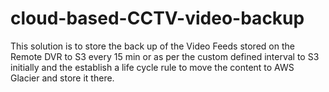 # cloud-based-CCTV-video-backup

This solution is to store the back up of the Video Feeds stored on the Remote DVR to S3 every 15 min or as per the custom defined interval to S3 initially and the establish a life cycle rule to move the content to AWS Glacier and store it there.
